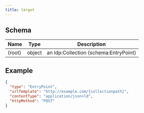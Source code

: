 ```yaml
---
title: target
---
```

## Schema

| Name | Type | Description |
|---|---|---|
| (root) | object | an ldp:Collection (schema:EntryPoint) |

## Example



```json
{
  "type": "EntryPoint",
  "urlTemplate": "http://example.com/{collectionpath}",
  "contentType": "application/json+ld",
  "httpMethod": "POST"
}
```
